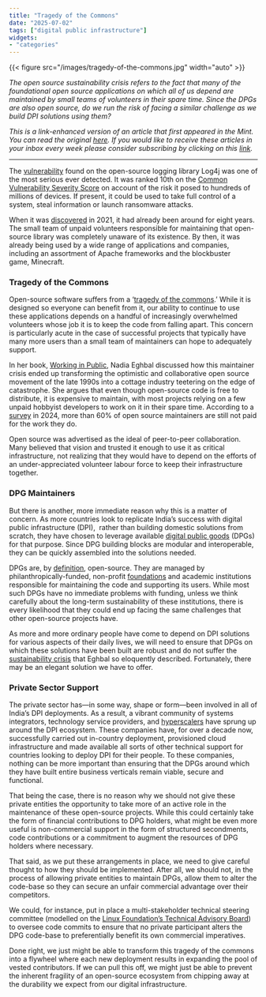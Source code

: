 ```yaml
---
title: "Tragedy of the Commons"
date: "2025-07-02"
tags: ["digital public infrastructure"]
widgets: 
- "categories"
---
```


{{< figure src="/images/tragedy-of-the-commons.jpg" width="auto" >}}

_The open source sustainability crisis refers to the fact that many of the foundational open source applications on which all of us depend are maintained by small teams of volunteers in their spare time. Since the DPGs are also open source, do we run the risk of facing a similar challenge as we build DPI solutions using them?_

<!--more-->
_This is a link-enhanced version of an article that first appeared in the Mint. You can read the original [here](https://archive.rahulmatthan.com/archive/1751468163.040464/www.livemint.com/opinion/online-views/log4j-vulnerability-open-source-security-risks-ransomware-attacks-digital-public-infrastructure-dpi-goods-dpg-codebase-11751281250996.html). If you would like to receive these articles in your inbox every week please consider subscribing by clicking on this [link](https://paragraph.xyz/@exmachina)._

---

The [vulnerability](https://www.cisa.gov/news-events/news/apache-log4j-vulnerability-guidance) found on the open-source logging library Log4j was one of the most serious ever detected. It was ranked 10th on the [Common Vulnerability Severity Score](https://www.first.org/cvss/specification-document) on account of the risk it posed to hundreds of millions of devices. If present, it could be used to take full control of a system, steal information or launch ransomware attacks. 

When it was [discovered](https://www.dynatrace.com/news/blog/what-is-log4shell/) in 2021, it had already been around for eight years. The small team of unpaid volunteers responsible for maintaining that open-source library was completely unaware of its existence. By then, it was already being used by a wide range of applications and companies, including an assortment of Apache frameworks and the blockbuster game, Minecraft.

### Tragedy of the Commons

Open-source software suffers from a ‘[tragedy of the commons](https://pages.mtu.edu/~asmayer/rural_sustain/governance/Hardin%201968.pdf).’ While it is designed so everyone can benefit from it, our ability to continue to use these applications depends on a handful of increasingly overwhelmed volunteers whose job it is to keep the code from falling apart. This concern is particularly acute in the case of successful projects that typically have many more users than a small team of maintainers can hope to adequately support.

In her book, [Working in Public](https://www.amazon.in/Working-Public-Making-Maintenance-Software/dp/0578675862), Nadia Eghbal discussed how this maintainer crisis ended up transforming the optimistic and collaborative open source movement of the late 1990s into a cottage industry teetering on the edge of catastrophe. She argues that even though open-source code is free to distribute, it is expensive to maintain, with most projects relying on a few unpaid hobbyist developers to work on it in their spare time. According to a [survey](https://4008838.fs1.hubspotusercontent-na1.net/hubfs/4008838/2024-tidelift-state-of-the-open-source-maintainer-report.pdf) in 2024, more than 60% of open source maintainers are still not paid for the work they do.

Open source was advertised as the ideal of peer-to-peer collaboration. Many believed that vision and trusted it enough to use it as critical infrastructure, not realizing that they would have to depend on the efforts of an under-appreciated volunteer labour force to keep their infrastructure together.

### DPG Maintainers

But there is another, more immediate reason why this is a matter of concern. As more countries look to replicate India’s success with digital public infrastructure (DPI),  rather than building domestic solutions from scratch, they have chosen to leverage available [digital public goods](https://docs.cdpi.dev/the-dpi-wiki/dpg-and-dpi) (DPGs) for that purpose. Since DPG building blocks are modular and interoperable, they can be quickly assembled into the solutions needed.

DPGs are, by [definition](https://www.digitalpublicgoods.net/standard), open-source. They are managed by philanthropically-funded, non-profit [foundations](https://www.mosip.io/) and academic institutions responsible for maintaining the code and supporting its users. While most such DPGs have no immediate problems with funding, unless we think carefully about the long-term sustainability of these institutions, there is every likelihood that they could end up facing the same challenges that other open-source projects have.

As more and more ordinary people have come to depend on DPI solutions for various aspects of their daily lives, we will need to ensure that DPGs on which these solutions have been built are robust and do not suffer the [sustainability crisis](https://openpath.quest/2024/the-open-source-sustainability-crisis/) that Eghbal so eloquently described. Fortunately, there may be an elegant solution we have to offer.

### Private Sector Support

The private sector has—in some way, shape or form—been involved in all of India’s DPI deployments. As a result, a vibrant community of systems integrators, technology service providers, and [hyperscalers](https://blog.google/intl/en-in/company-news/outreach-initiatives/driving-large-scale-impact-for-businesses-and-individuals-through-gemini-and-google-cloud/) have sprung up around the DPI ecosystem. These companies have, for over a decade now, successfully carried out in-country deployment, provisioned cloud infrastructure and made available all sorts of other technical support for countries looking to deploy DPI for their people. To these companies, nothing can be more important than ensuring that the DPGs around which they have built entire business verticals remain viable, secure and functional.

That being the case, there is no reason why we should not give these private entities the opportunity to take more of an active role in the maintenance of these open-source projects. While this could certainly take the form of financial contributions to DPG holders, what might be even more useful is non-commercial support in the form of structured secondments, code contributions or a commitment to augment the resources of DPG holders where necessary.

That said, as we put these arrangements in place, we need to give careful thought to how they should be implemented. After all, we should not, in the process of allowing private entities to maintain DPGs, allow them to alter the code-base so they can secure an unfair commercial advantage over their competitors.

We could, for instance, put in place a multi-stakeholder technical steering committee (modelled on the [Linux Foundation’s Technical Advisory Board](https://wiki.linuxfoundation.org/tab/start)) to oversee code commits to ensure that no private participant alters the DPG code-base to preferentially benefit its own commercial imperatives.

Done right, we just might be able to transform this tragedy of the commons into a flywheel where each new deployment results in expanding the pool of vested contributors. If we can pull this off, we might just be able to prevent the inherent fragility of an open-source ecosystem from chipping away at the durability we expect from our digital infrastructure.